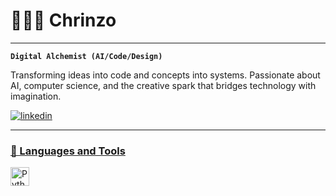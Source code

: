 # 🧙🏻‍♂️ Chrinzo
---
**`Digital Alchemist (AI/Code/Design)`**

Transforming ideas into code and concepts into systems. Passionate about AI, computer science, and the creative spark that bridges technology with imagination.


   <p align="left">
      <a href="https://www.linkedin.com/in/christian-anzano-work/">
    <img alt="linkedin" title="Connect with me on LinkedIn" src="https://img.shields.io/badge/LinkedIn-Connect-blue?style=for-the-badge&logo=linkedin"/>
      
   </p>

---

### 🧰 Languages and Tools


<img align="left" alt="Python" width="30px" style="padding-right:10px;" src="https://cdn.jsdelivr.net/gh/devicons/devicon/icons/python/python-plain.svg" />


